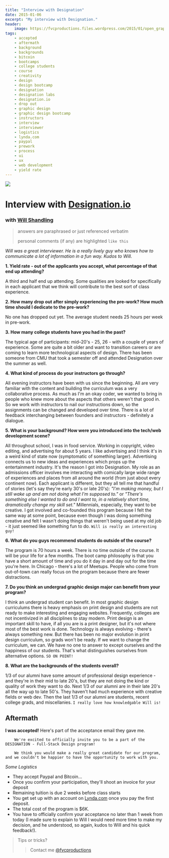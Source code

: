```yaml
---
title: "Interview with Designation"
date: 2015-01-06
excerpt: "My interview with Designation."
header:
    image: https://fvcproductions.files.wordpress.com/2015/01/open_graph.jpg?w=1024&h=435&crop=1
tags:
    - accepted
    - aftermath
    - background
    - backgrounds
    - bitcoin
    - bootcamps
    - college students
    - course
    - creativity
    - design
    - design bootcamp
    - designation
    - designation labs
    - designation.io
    - drop out
    - graphic design
    - graphic design bootcamp
    - instructors
    - interview
    - interviewer
    - logistics
    - lynda.com
    - paypal
    - prework
    - process
    - ui
    - ux
    - web development
    - yield rate
---
```


[![](https://designation.io/downloads/designation_logo_black/designation_vertical_black.png)](https://designation.io)

Interview with [Designation.io](https://designation.io "Designation")
====================================================================



### with [Will Shandling](https://www.linkedin.com/in/wshandling "Will Shandling")

> answers are paraphrased or just referenced verbatim
>
> personal comments (if any) are highlighted `like this`

*Will was a great interviewer. He is a really lively guy who knows how
to communicate a lot of information in a fun way. Kudos to Will.*



**1. Yield rate - out of the applicants you accept, what percentage of
that end up attending?**

A third and half end up attending. Some qualities are looked for
specifically in each applicant that we think will contribute to the best
sort of class experience.



**2. How many drop out after simply experiencing the pre-work? How much
time should I dedicate to the pre-work?**

No one has dropped out yet. The average student needs 25 hours per week
in pre-work.



**3. How many college students have you had in the past?**

The typical age of participants: mid–20's - 25, 26 - with a couple of
years of experience. Some are quite a bit older and want to transition
careers or are coming to learn more technological aspects of design.
There has been someone from CMU that took a semester off and attended
Designation over the summer as well.



**4. What kind of process do your instructors go through?**

All evening instructors have been with us since the beginning. All are
very familiar with the content and building the curriculum was a very
collaborative process. As much as I'm an okay coder, we wanted to bring
in people who knew more about the aspects that others weren't that good
in. So we work with instructors to nail our instructions down, so the
assignments can be changed and developed over time. There is a lot of
feedback interchanging between founders and instructors - definitely a
dialogue.



**5. What is your background? How were you introduced into the tech/web
development scene?**

All throughout school, I was in food service. Working in copyright,
video editing, and advertising for about 5 years. I like advertising and
I think it's in a weird kind of state now (symptomatic of something
larger). Advertising connects us to new ideas and experiences which
props up the entertainment industry. It's the reason I got into
Designation. My role as an admissions officer involves me interacting
with comically large wide range of experiences and places from all
around the world (from just about every continent now). Each applicant
is different, but they all tell me that handful of stories (let's say
they're early 30's or late 20's): *"I'm making money, but I still wake
up and am not doing what I'm supposed to."* or *"There's something else
I wanted to do and I want to, in a relatively short time, dramatically
change my skill set."* Millennials, especially, they want to be
creative. I got involved and co-founded this program because I felt the
same way at some point, because even though I was doing something
creative and felt I wasn't doing things that weren't being used at my
old job - it just seemed like something fun to do.
`Will is really an interesting guy!`



**6. What do you guys recommend students do outside of the course?**

The program is 70 hours a week. There is no time outside of the course.
It will be your life for a few months. The boot camp philosophy is that
you have a short amount of time and you do it day in and day out for the
time you're here. In Chicago - there's a lot of Meetups. People who come
from out-of-town can really focus on the program because there are fewer
distractions.



**7. Do you think an undergrad graphic design major can benefit from
your program?**

I think an undergrad student can benefit. In most graphic design
curriculums there is heavy emphasis on print design and students are not
ready to make interesting and engaging websites. Frequently, colleges
are not incentivized in all disciplines to stay modern. Print design is
an important skill to have, if all you are is a print designer, but it's
not where most of the best work is done. Technology is always evolving -
there's always something new. But there has been no major evolution in
print design curriculum, so grads won't be ready. If we want to change
the curriculum, we can. We have no one to answer to except ourselves and
the happiness of our students. That's what distinguishes ourselves from
alternative options. `SO ON POINT!`



**8. What are the backgrounds of the students overall?**

1/3 of our alumni have some amount of professional design experience -
and they're in their mid to late 20's, but they are not doing the kind
or quality of work they want to do. Next 1/3 of our alumni are in their
late 20's all the way up to late 50's. They haven't had much experience
with creative fields or web dev. Then the last 1/3 of our alumni are
students, recent college grads, and miscellanies.
`I really love how knowledgable Will is!`



Aftermath
---------

**I was accepted!** Here's part of the acceptance email they gave me.

        We're excited to officially invite you to be a part of the DESIGNATION - Full-Stack Design program!

        We think you would make a really great candidate for our program, and we couldn't be happier to have the opportunity to work with you.

*Some Logistics*

-   They accept Paypal and Bitcoin…
-   Once you confirm your participation, they'll shoot an invoice for
    your deposit
-   Remaining tuition is due 2 weeks before class starts
-   You get set up with an account on
    [Lynda.com](https://lynda.com "Lynda") once you pay the first
    deposit.
-   The total cost of the program is \$6K.
-   You have to officially confirm your acceptance no later than 1 week
    from today (I made sure to explain to Will I would need more time to
    make my decision, and he understood, so again, kudos to Will and his
    quick feedback!).



> Tips or tricks?
>
> > Contact me
> > [@fvcproductions](https://twitter.com/fvcproductions "Twitter - FVCproductions")
